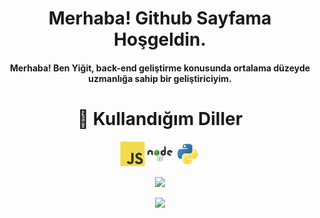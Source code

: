 <h1 align= "center"> Merhaba! Github Sayfama Hoşgeldin. </h1>

<h4 align="center" class="heading-element" dir="auto">Merhaba! Ben Yiğit, back-end geliştirme konusunda ortalama düzeyde uzmanlığa sahip bir geliştiriciyim.</h4>

<h1 align= "center">🚀 Kullandığım Diller</h1>

<p align="center" dir="auto">
<img src="https://raw.githubusercontent.com/devicons/devicon/master/icons/javascript/javascript-original.svg" alt="javascript" width="40" height="40" style="max-width: 100%;">
<img src="https://raw.githubusercontent.com/devicons/devicon/master/icons/nodejs/nodejs-original-wordmark.svg" alt="nodejs" width="40" height="40" style="max-width: 100%;">
<img src="https://raw.githubusercontent.com/devicons/devicon/master/icons/python/python-original.svg" alt="python" width="40" height="40" style="max-width: 100%;">

</p>
 </h2>

<center>
<img src="https://count.getloli.com/get/@:Nemtycim?theme=asoul" style="max-width: 100%;" />

 
 ![](https://komarev.com/ghpvc/?username=Nemtycim&color=red)</center>

